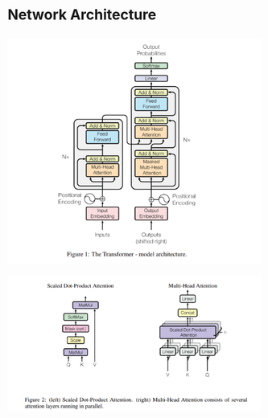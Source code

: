 # Network Architecture

![Figure-1](https://github.com/ishandutta0098/paper-implementations/blob/main/Architectures/Transformers/images/Figure-1.png)
---
![Figure-2](https://github.com/ishandutta0098/paper-implementations/blob/main/Architectures/Transformers/images/Figure-2.png)
